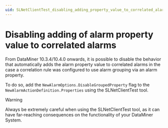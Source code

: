 ```yaml
---
uid: SLNetClientTest_disabling_adding_property_value_to_correlated_alarms
---
```


# Disabling adding of alarm property value to correlated alarms

From DataMiner 10.3.4/10.4.0 onwards, it is possible to disable the behavior that automatically adds the alarm property value to correlated alarms in the case a correlation rule was configured to use alarm grouping via an alarm property.

To do so, add the `NewAlarmOptions.DisableGroupedProperty` flag to the `NewAlarmActionDefinition.Properties` using the SLNetClientTest tool.

> [!WARNING]
> Always be extremely careful when using the SLNetClientTest tool, as it can have far-reaching consequences on the functionality of your DataMiner System.
